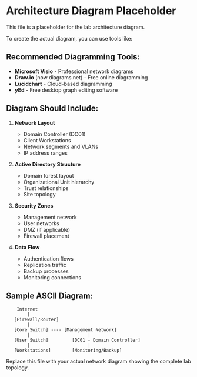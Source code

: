 # Architecture Diagram Placeholder

This file is a placeholder for the lab architecture diagram.

To create the actual diagram, you can use tools like:

## Recommended Diagramming Tools:
- **Microsoft Visio** - Professional network diagrams
- **Draw.io** (now diagrams.net) - Free online diagramming
- **Lucidchart** - Cloud-based diagramming
- **yEd** - Free desktop graph editing software

## Diagram Should Include:
1. **Network Layout**
   - Domain Controller (DC01)
   - Client Workstations
   - Network segments and VLANs
   - IP address ranges

2. **Active Directory Structure**
   - Domain forest layout
   - Organizational Unit hierarchy
   - Trust relationships
   - Site topology

3. **Security Zones**
   - Management network
   - User networks
   - DMZ (if applicable)
   - Firewall placement

4. **Data Flow**
   - Authentication flows
   - Replication traffic
   - Backup processes
   - Monitoring connections

## Sample ASCII Diagram:
```
    Internet
        |
   [Firewall/Router]
        |
   [Core Switch] ---- [Management Network]
        |                      |
   [User Switch]         [DC01 - Domain Controller]
        |                      |
   [Workstations]        [Monitoring/Backup]
```

Replace this file with your actual network diagram showing the complete lab topology.
